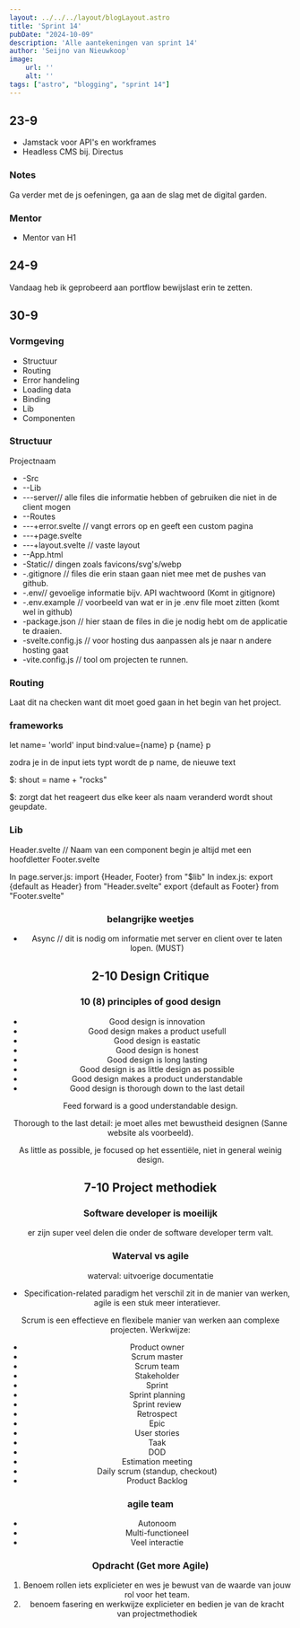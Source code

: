 ```yaml
---
layout: ../../../layout/blogLayout.astro
title: 'Sprint 14'
pubDate: "2024-10-09"
description: 'Alle aantekeningen van sprint 14'
author: 'Seijno van Nieuwkoop'
image:
    url: ''
    alt: ''
tags: ["astro", "blogging", "sprint 14"]
---
```

## 23-9
* Jamstack voor API's en workframes
* Headless CMS bij. Directus
### Notes
Ga verder met de js oefeningen, ga aan de slag met de digital garden.

### Mentor
* Mentor van H1

## 24-9
Vandaag heb ik geprobeerd aan portflow bewijslast erin te zetten.

## 30-9
### Vormgeving
* Structuur
* Routing
* Error handeling
* Loading data
* Binding
* Lib
* Componenten

### Structuur
Projectnaam
* -Src
* --Lib
* ---server// alle files die informatie hebben of gebruiken die niet in de client mogen
* --Routes
* ---+error.svelte // vangt errors op en geeft een custom pagina
* ---+page.svelte
* ---+layout.svelte // vaste layout
* --App.html
* -Static// dingen zoals favicons/svg's/webp
* -.gitignore // files die erin staan gaan niet mee met de pushes van github.
* -.env// gevoelige informatie bijv. API wachtwoord (Komt in gitignore)
* -.env.example // voorbeeld van wat er in je .env file moet zitten (komt wel in github)
* -package.json // hier staan de files in die je nodig hebt om de applicatie te draaien.
* -svelte.config.js // voor hosting dus aanpassen als je naar n andere hosting gaat
* -vite.config.js // tool om projecten te runnen.

### Routing
Laat dit na checken want dit moet goed gaan in het begin van het project.

### frameworks
let name= 'world'
input bind:value={name}
p {name} p

zodra je in de input iets typt wordt de p name, de nieuwe text

$: shout = name + "rocks"

$: zorgt dat het reageert dus elke keer als naam veranderd wordt shout geupdate.

### Lib
Header.svelte // Naam van een component begin je altijd met een hoofdletter
Footer.svelte

In page.server.js: import {Header, Footer} from "$lib"
In index.js: export {default as Header} from "Header.svelte"
             export {default as Footer} from "Footer.svelte"

<header {title}>

### belangrijke weetjes
* Async // dit is nodig om informatie met server en client over te laten lopen. (MUST)

## 2-10 Design Critique 
### 10 (8) principles of good design
* Good design is innovation
* Good design makes a product usefull
* Good design is eastatic
* Good design is honest
* Good design is long lasting
* Good design is as little design as possible
* Good design makes a product understandable
* Good design is thorough down to the last detail

Feed forward is a good understandable design.

Thorough to the last detail: je moet alles met bewustheid designen (Sanne website als voorbeeld).

As little as possible, je focused op het essentiële, niet in general weinig design. 

## 7-10 Project methodiek

### Software developer is moeilijk
er zijn super veel delen die onder de software developer term valt.

### Waterval vs agile
waterval: uitvoerige documentatie
* Specification-related paradigm
het verschil zit in de manier van werken, agile is een stuk meer interatiever.

Scrum is een effectieve en flexibele manier van werken aan complexe projecten.
Werkwijze:
* Product owner
* Scrum master
* Scrum team
* Stakeholder
* Sprint
* Sprint planning
* Sprint review
* Retrospect
* Epic
* User stories
* Taak
* DOD
* Estimation meeting
* Daily scrum (standup, checkout)
* Product Backlog

### agile team
* Autonoom
* Multi-functioneel
* Veel interactie

### Opdracht (Get more Agile)
1. Benoem rollen iets explicieter en wes je bewust van de waarde van jouw rol voor het team.
2. benoem fasering en werkwijze explicieter en bedien je van de kracht van projectmethodiek